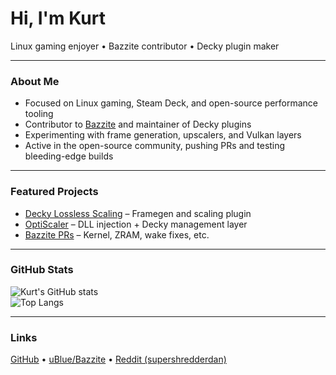 # Hi, I'm Kurt

Linux gaming enjoyer • Bazzite contributor • Decky plugin maker

---

### About Me
- Focused on Linux gaming, Steam Deck, and open-source performance tooling  
- Contributor to [Bazzite](https://github.com/ublue-os/bazzite) and maintainer of Decky plugins  
- Experimenting with frame generation, upscalers, and Vulkan layers  
- Active in the open-source community, pushing PRs and testing bleeding-edge builds  

---

### Featured Projects
- [Decky Lossless Scaling](https://github.com/xXJSONDeruloXx/decky-lossless-scaling-vk) – Framegen and scaling plugin  
- [OptiScaler](https://github.com/xXJSONDeruloXx/OptiScaler) – DLL injection + Decky management layer  
- [Bazzite PRs](https://github.com/ublue-os/bazzite/pulls?q=is%3Apr+author%3AxXJSONDeruloXx) – Kernel, ZRAM, wake fixes, etc.  

---

### GitHub Stats
![Kurt's GitHub stats](https://github-readme-stats.vercel.app/api?username=xXJSONDeruloXx&show_icons=true&theme=radical)  
![Top Langs](https://github-readme-stats.vercel.app/api/top-langs/?username=xXJSONDeruloXx&layout=compact&theme=radical)

---


### Links
[GitHub](https://github.com/xXJSONDeruloXx) • [uBlue/Bazzite](https://github.com/ublue-os/bazzite) • [Reddit (supershredderdan)](https://reddit.com/u/supershredderdan)
